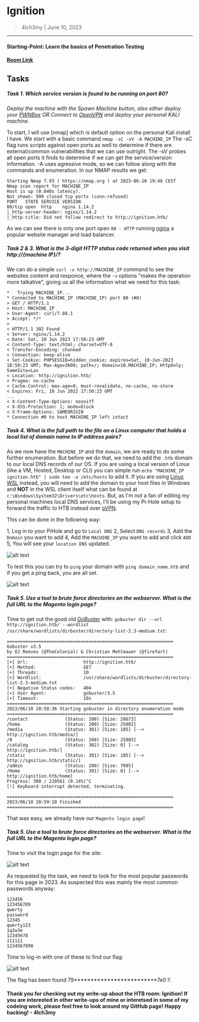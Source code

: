 # Ignition
> 4lch3my | June 10, 2023
-------------------
#### Starting-Point: Learn the basics of Penetration Testing
#### [Room Link](https://app.hackthebox.com/starting-point)

## Tasks
##### Task 1. Which service version is found to be running on port 80?

*Deploy the machine with the Spawn Machine button, also either deploy your [PWNBox](https://help.hackthebox.com/en/articles/5185608-introduction-to-pwnbox) OR Connect to [OpenVPN](https://help.hackthebox.com/en/articles/5185687-introduction-to-lab-access) and deploy your personal KALI machine.*

To start, I will use [nmap] which is default option on the personal Kali install I have. We start with a basic command
  `nmap -sC -sV -A MACHINE_IP`
The -sC flag runs scripts against open ports as well to determine if there are external/common vulnerabilities that we can use outright. The -sV probes all open ports it finds to determine if we can get the service/version information. -A uses agressive mode, so we can follow along with the commands and enumeration.
  In our NMAP results we get:

```
Starting Nmap 7.93 ( https://nmap.org ) at 2023-06-10 19:48 CEST
Nmap scan report for MACHINE_IP
Host is up (0.040s latency).
Not shown: 999 closed tcp ports (conn-refused)
PORT   STATE SERVICE VERSION
80/tcp open  http    nginx 1.14.2
|_http-server-header: nginx/1.14.2
|_http-title: Did not follow redirect to http://ignition.htb/
```

As we can see there is only one port open `80 - HTTP` running [nginx](https://www.nginx.com/) a popular website manager and load balancer.


##### Task 2 & 3. What is the 3-digit HTTP status code returned when you visit http://{machine IP}/?

We can do a simple `curl -v http://MACHINE_IP` command to see the websites content and responce, where the `-v` options "makes the operation more talkative", giving us all the information what we need for this task:

```
*   Trying MACHINE_IP...
* Connected to MACHINE_IP (MACHINE_IP) port 80 (#0)
> GET / HTTP/1.1
> Host: MACHINE_IP
> User-Agent: curl/7.88.1
> Accept: */*
>
< HTTP/1.1 302 Found
< Server: nginx/1.14.2
< Date: Sat, 10 Jun 2023 17:50:23 GMT
< Content-Type: text/html; charset=UTF-8
< Transfer-Encoding: chunked
< Connection: keep-alive
< Set-Cookie: PHPSESSID=hidden_cookie; expires=Sat, 10-Jun-2023 18:50:23 GMT; Max-Age=3600; path=/; domain=10.MACHINE_IP; HttpOnly; SameSite=Lax
< Location: http://ignition.htb/
< Pragma: no-cache
< Cache-Control: max-age=0, must-revalidate, no-cache, no-store
< Expires: Fri, 10 Jun 2022 17:50:23 GMT
...
< X-Content-Type-Options: nosniff
< X-XSS-Protection: 1; mode=block
< X-Frame-Options: SAMEORIGIN
* Connection #0 to host MACHINE_IP left intact
```

##### Task 4. What is the full path to the file on a Linux computer that holds a local list of domain name to IP address pairs?

As we now have the `MACHINE_IP` and the `domain`, we are ready to do some further enumeration. But before we do that, we need to add the `.htb` domain to our local DNS records of our OS. If you are using a local version of Linux (like a VM, Hosted, Desktop or CLI) you can simple run `echo "MACHINE_IP ignition.htb" | sudo tee -a /etc/hosts` to add it. If you are using [Linux WSL](https://www.kali.org/docs/wsl/wsl-preparations/#install-wsl-1) instead, you will need to add the domain to your host files in Windows and **NOT** in the WSL client itself what can be found at `c:\Windows\System32\Drivers\etc\hosts`. 
But, as I'm not a fan of editing my personal machines local DNS services, I'll be using my Pi-Hole setup to forward the traffic to HTB instead over [oVPN](https://openvpn.net/).

This can be done in the following way:

1, Log in to your PiHole and go to `Local DNS`
2, Select `DNS records`
3, Add the `Domain` you want to add
4, Add the `MACHINE_IP` you want to add and click `ADD`
5, You will see your `location DNS` updated.

![alt text](https://github.com/4lch3my/WriteUps/blob/main/HackTheBox/Starting%20Point/HackTheBox%20-%20Ignition/images/pi_hole.png?raw=true)

To test this you can try to `ping` your domain with `ping domain_name.htb` and if you get a ping back, you are all set.

![alt text](https://github.com/4lch3my/WriteUps/blob/main/HackTheBox/Starting%20Point/HackTheBox%20-%20Ignition/images/home_page.png?raw=true)

##### Task 5. Use a tool to brute force directories on the webserver. What is the full URL to the Magento login page?

Time to get out the good old [GoBuster]() with: `gobuster dir --url http://ignition.htb/ --wordlist /usr/share/wordlists/dirbuster/directory-list-2.3-medium.txt`:

```
===============================================================
Gobuster v3.5
by OJ Reeves (@TheColonial) & Christian Mehlmauer (@firefart)
===============================================================
[+] Url:                     http://ignition.htb/
[+] Method:                  GET
[+] Threads:                 10
[+] Wordlist:                /usr/share/wordlists/dirbuster/directory-list-2.3-medium.txt
[+] Negative Status codes:   404
[+] User Agent:              gobuster/3.5
[+] Timeout:                 10s
===============================================================
2023/06/10 20:58:36 Starting gobuster in directory enumeration mode
===============================================================
/contact              (Status: 200) [Size: 28673]
/home                 (Status: 200) [Size: 25802]
/media                (Status: 301) [Size: 185] [--> http://ignition.htb/media/]
/0                    (Status: 200) [Size: 25803]
/catalog              (Status: 302) [Size: 0] [--> http://ignition.htb/]
/static               (Status: 301) [Size: 185] [--> http://ignition.htb/static/]
/admin                (Status: 200) [Size: 7095]
/Home                 (Status: 301) [Size: 0] [--> http://ignition.htb/home]
Progress: 300 / 220561 (0.14%)^C
[!] Keyboard interrupt detected, terminating.

===============================================================
2023/06/10 20:59:10 Finished
===============================================================
```

That was easy, we already have our `Magento login page`!

##### Task 5. Use a tool to brute force directories on the webserver. What is the full URL to the Magento login page?

Time to visit the login page for the site:

![alt text](https://github.com/4lch3my/WriteUps/blob/main/HackTheBox/Starting%20Point/HackTheBox%20-%20Ignition/images/admin_page.png?raw=true)

As requested by the task, we need to look for the most popular passwords for this page in 2023. As suspected this was mainly the most common passwords anyway:

```
123456
123456789
qwerty
password
12345
qwerty123
1q2w3e
12345678
111111
1234567890
```
Time to log-in with one of these to find our flag:

![alt text](https://github.com/4lch3my/WriteUps/blob/main/HackTheBox/Starting%20Point/HackTheBox%20-%20Ignition/images/flag.png?raw=true)

The flag has been found 79*************************7e0 !!


#### Thank you for checking out my write-up about the HTB room: Ignition! If you are interested in other write-ups of mine or interetsed in some of my codeing work, please feel free to look around my GitHub page! Happy hacking! - 4lch3my